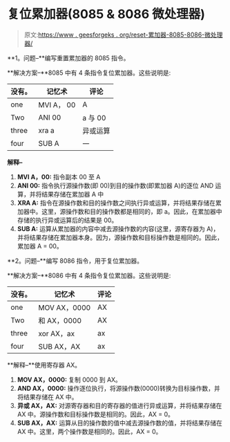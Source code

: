 # 复位累加器(8085 & 8086 微处理器)

> 原文:[https://www . geesforgeks . org/reset-累加器-8085-8086-微处理器/](https://www.geeksforgeeks.org/reset-accumulator-8085-8086-microprocessor/)

**1。问题–**编写重置累加器的 8085 指令。

**解决方案–**8085 中有 4 条指令复位累加器。这些说明是:

<center>

| 没有。 | 记忆术 | 评论 |
| --- | --- | --- |
| one | MVI A， 00 | A |
| Two | ANI 00 | a 与 00 |
| three | xra a | 异或运算 |
| four | SUB A | 一 |

</center>

**解释–**

1.  **MVI A，00:** 指令副本 00 至 A
2.  **ANI 00:** 指令执行源操作数(即 00)到目的操作数(即累加器 A)的逐位 AND 运算，并将结果存储在累加器 A 中
3.  **XRA A:** 指令在源操作数和目的操作数之间执行异或运算，并将结果存储在累加器中。这里，源操作数和目的操作数都是相同的，即 a。因此，在累加器中存储的执行异或运算后的结果是 00。
4.  **SUB A:** 运算从累加器的内容中减去源操作数的内容(这里，源寄存器为 A)，并将结果存储在累加器本身。因为，源操作数和目标操作数是相同的。因此，累加器 A = 00。

**2。问题–**编写 8086 指令，用于复位累加器。

**解决方案–**8086 中有 4 条指令复位累加器。这些说明是:

<center>

| 没有。 | 记忆术 | 评论 |
| --- | --- | --- |
| one | MOV AX，0000 | AX |
| Two | 和 AX，0000 | AX |
| three | xor AX，ax | ax |
| four | SUB AX，AX | ax |

</center>

**解释–**使用寄存器 AX。

1.  **MOV AX，0000:** 复制 0000 到 AX。
2.  **AND AX，0000:** 操作逐位执行，将源操作数(0000)转换为目标操作数，并将结果存储在 AX 中。
3.  **异或 AX，AX:** 对源寄存器和目的寄存器的值进行异或运算，并将结果存储在 AX 中。源操作数和目标操作数是相同的。因此，AX = 0。
4.  **SUB AX，AX:** 运算从目的操作数的值中减去源操作数的值，并将结果存储在 AX 中。这里，两个操作数是相同的。因此，AX = 0。